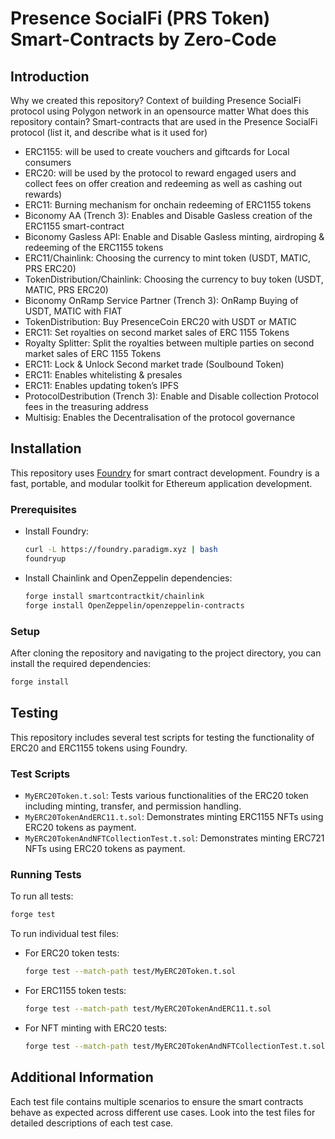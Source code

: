 
# Presence SocialFi (PRS Token) Smart-Contracts by Zero-Code

## Introduction
Why we created this repository? Context of building Presence SocialFi protocol using Polygon network in an opensource matter
What does this repository contain? Smart-contracts that are used in the Presence SocialFi protocol (list it, and describe what is it used for)
- ERC1155: will be used to create vouchers and giftcards for Local consumers
- ERC20: will be used by the protocol to reward engaged users and collect fees on offer creation and redeeming as well as cashing out rewards) 
- ERC11: Burning mechanism for onchain redeeming of ERC1155 tokens
- Biconomy AA (Trench 3): Enables and Disable Gasless creation of the ERC1155 smart-contract
- Biconomy Gasless API: Enable and Disable Gasless minting, airdroping & redeeming of the ERC1155 tokens
- ERC11/Chainlink: Choosing the currency to mint token (USDT, MATIC, PRS ERC20)
- TokenDistribution/Chainlink: Choosing the currency to buy token (USDT, MATIC, PRS ERC20)
- Biconomy OnRamp Service Partner (Trench 3): OnRamp Buying of USDT, MATIC with FIAT
- TokenDistribution: Buy PresenceCoin ERC20 with USDT or MATIC
- ERC11: Set royalties on second market sales of ERC 1155 Tokens
- Royalty Splitter: Split the royalties between multiple parties on second market sales of ERC 1155 Tokens
- ERC11: Lock & Unlock Second market trade (Soulbound Token)
- ERC11: Enables whitelisting & presales
- ERC11: Enables updating token’s IPFS
- ProtocolDestribution (Trench 3): Enable and Disable collection Protocol fees in the treasuring address
- Multisig: Enables the Decentralisation of the protocol governance

## Installation

This repository uses [Foundry](https://book.getfoundry.sh/) for smart contract development. Foundry is a fast, portable, and modular toolkit for Ethereum application development.

### Prerequisites

- Install Foundry:
  ```sh
  curl -L https://foundry.paradigm.xyz | bash
  foundryup
  ```

- Install Chainlink and OpenZeppelin dependencies:
  ```sh
  forge install smartcontractkit/chainlink
  forge install OpenZeppelin/openzeppelin-contracts
  ```

### Setup

After cloning the repository and navigating to the project directory, you can install the required dependencies:

```sh
forge install
```

## Testing

This repository includes several test scripts for testing the functionality of ERC20 and ERC1155 tokens using Foundry.

### Test Scripts

- `MyERC20Token.t.sol`: Tests various functionalities of the ERC20 token including minting, transfer, and permission handling.
- `MyERC20TokenAndERC11.t.sol`: Demonstrates minting ERC1155 NFTs using ERC20 tokens as payment.
- `MyERC20TokenAndNFTCollectionTest.t.sol`: Demonstrates minting ERC721 NFTs using ERC20 tokens as payment.

### Running Tests

To run all tests:

```sh
forge test
```

To run individual test files:

- For ERC20 token tests:
  ```sh
  forge test --match-path test/MyERC20Token.t.sol
  ```

- For ERC1155 token tests:
  ```sh
  forge test --match-path test/MyERC20TokenAndERC11.t.sol
  ```

- For NFT minting with ERC20 tests:
  ```sh
  forge test --match-path test/MyERC20TokenAndNFTCollectionTest.t.sol
  ```

## Additional Information

Each test file contains multiple scenarios to ensure the smart contracts behave as expected across different use cases. Look into the test files for detailed descriptions of each test case.
